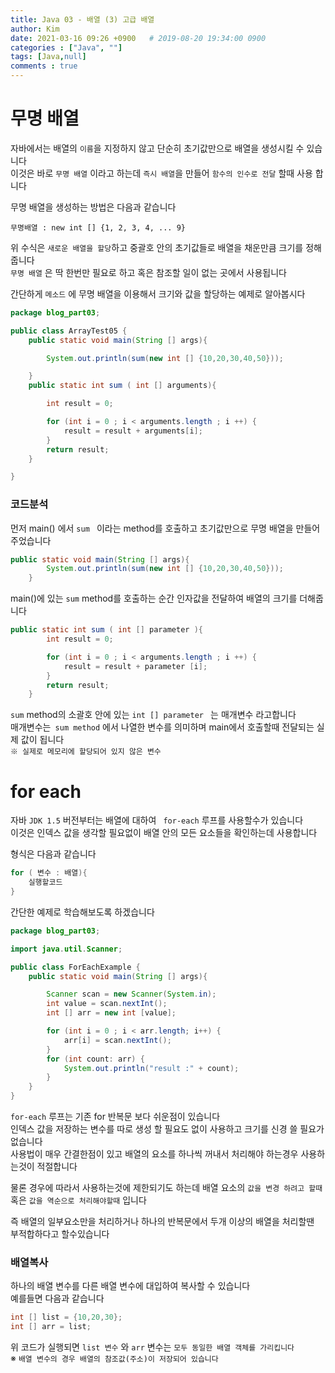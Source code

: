 ```yaml
---
title: Java 03 - 배열 (3) 고급 배열
author: Kim
date: 2021-03-16 09:26 +0900   # 2019-08-20 19:34:00 0900
categories : ["Java", ""]
tags: [Java,null]
comments : true
---
```


# 무명 배열

자바에서는 배열의 ``이름``을 지정하지 않고 단순히 초기값만으로 배열을 생성시킬 수 있습니다<br>
이것은 바로 `` 무명 배열 `` 이라고 하는데 `` 즉시 배열 ``을 만들어 ``함수의 인수로 전달`` 할때 사용 합니다<br>

무명 배열을 생성하는 방법은 다음과 같습니다<br>

`` 무명배열 : new int [] {1, 2, 3, 4, ... 9} ``

위 수식은 `` 새로운 배열을 할당 ``하고 중괄호 안의 초기값들로 배열을 채운만큼 크기를 정해줍니다<br>
`` 무명 배열 `` 은 딱 한번만 필요로 하고 혹은 참조할 일이 없는 곳에서 사용됩니다<br>

간단하게 `` 메소드 `` 에 무명 배열을 이용해서 크기와 값을 할당하는 예제로 알아봅시다<br>

```java
package blog_part03;

public class ArrayTest05 {
    public static void main(String [] args){

        System.out.println(sum(new int [] {10,20,30,40,50}));

    }
    public static int sum ( int [] arguments){

        int result = 0;

        for (int i = 0 ; i < arguments.length ; i ++) {
            result = result + arguments[i];
        }
        return result;
    }

}
```

### 코드분석

먼저 main() 에서 ``sum `` 이라는 method를 호출하고 초기값만으로 무명 배열을 만들어주었습니다<br>

```java
public static void main(String [] args){
        System.out.println(sum(new int [] {10,20,30,40,50}));
    }
```

main()에 있는 `` sum `` method를 호출하는 순간 인자값을 전달하여 배열의 크기를 더해줍니다<br>

```java
public static int sum ( int [] parameter ){
        int result = 0;

        for (int i = 0 ; i < arguments.length ; i ++) {
            result = result + parameter [i];
        }
        return result;
    }
```

`` sum `` method의 소괄호 안에 있는 `` int [] parameter  `` 는 매개변수 라고합니다<br>
매개변수는`` sum method`` 에서 나열한 변수를 의미하며 main에서 호출할때 전달되는 실제 값이 됩니다<br>
``※ 실제로 메모리에 할당되어 있지 않은 변수``


# for each

자바 `` JDK 1.5 `` 버전부터는 배열에 대하여 `` for-each`` 루프를 사용할수가 있습니다<br>
이것은 인덱스 값을 생각할 필요없이 배열 안의 모든 요소들을 확인하는데 사용합니다<br>

형식은 다음과 같습니다<br>

```java
for ( 변수 : 배열){
    실행할코드 
}
```

간단한 예제로 학습해보도록 하겠습니다<br>

```java
package blog_part03;

import java.util.Scanner;

public class ForEachExample {
    public static void main(String [] args){

        Scanner scan = new Scanner(System.in);
        int value = scan.nextInt();
        int [] arr = new int [value];

        for (int i = 0 ; i < arr.length; i++) {
            arr[i] = scan.nextInt();
        }
        for (int count: arr) {
            System.out.println("result :" + count);
        }
    }
}
```

`` for-each `` 루프는 기존 for 반복문 보다 쉬운점이 있습니다<br>
인덱스 값을 저장하는 변수를 따로 생성 할 필요도 없이 사용하고 크기를 신경 쓸 필요가 없습니다<br>
사용법이 매우 간결한점이 있고 배열의 요소를 하나씩 꺼내서 처리해야 하는경우 사용하는것이 적절합니다<br>

물론 경우에 따라서 사용하는것에 제한되기도 하는데 배열 요소의 `` 값을 변경 하려고 할때 ``<br>
혹은 ``값을 역순으로 처리해야할때`` 입니다<br>

즉 배열의 일부요소만을 처리하거나 하나의 반복문에서 두개 이상의 배열을 처리할땐<br>
부적합하다고 할수있습니다<br>

### 배열복사

하나의 배열 변수를 다른 배열 변수에 대입하여 복사할 수 있습니다<br>
예를들면 다음과 같습니다<br>

```java
int [] list = {10,20,30};
int [] arr = list;
```

위 코드가 실행되면 `` list 변수 `` 와 `` arr `` 변수는 `` 모두 동일한 배열 객체를 가리킵니다 ``<br>
※ ``배열 변수의 경우 배열의 참조값(주소)이 저장되어 있습니다``<br>


